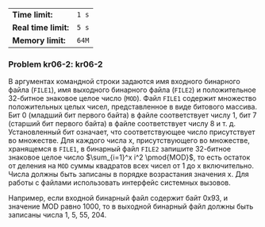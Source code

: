 |                      |       |
|----------------------|-------|
| **Time limit:**      | `1 s` |
| **Real time limit:** | `5 s` |
| **Memory limit:**    | `64M` |


### Problem kr06-2: kr06-2

В аргументах командной строки задаются имя входного бинарного
файла (`FILE1`), имя выходного бинарного файла (`FILE2`) и
положительное 32-битное знаковое целое число (`MOD`). Файл
`FILE1` содержит множество положительных целых чисел,
представленное в виде битового массива. Бит 0 (младший бит
первого байта) в файле соответствует числу 1, бит 7 (старший бит
первого байта) в файле соответствует числу 8 и т. д.
Установленный бит означает, что соответствующее число
присутствует во множестве. Для каждого числа x, присутствующего
во множестве, хранящемся в `FILE1`, в бинарный файл `FILE2`
запишите 32-битное знаковое целое число $\sum_{i=1}^x i^2
\pmod{MOD}$, то есть остаток от деления на `MOD` суммы квадратов
всех чисел от 1 до x включительно. Числа должны быть записаны в
порядке возрастания значения x. Для работы с файлами использовать
интерфейс системных вызовов.

Например, если входной бинарный файл содержит байт 0x93, и
значение MOD равно 1000, то в выходной бинарный файл должны быть
записаны числа 1, 5, 55, 204.

